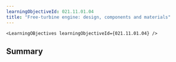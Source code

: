 ```yaml
---
learningObjectiveId: 021.11.01.04
title: "Free-turbine engine: design, components and materials"
---
```


```tsx eval
<LearningOBjectives learningObjectiveId={021.11.01.04} />
```

## Summary
